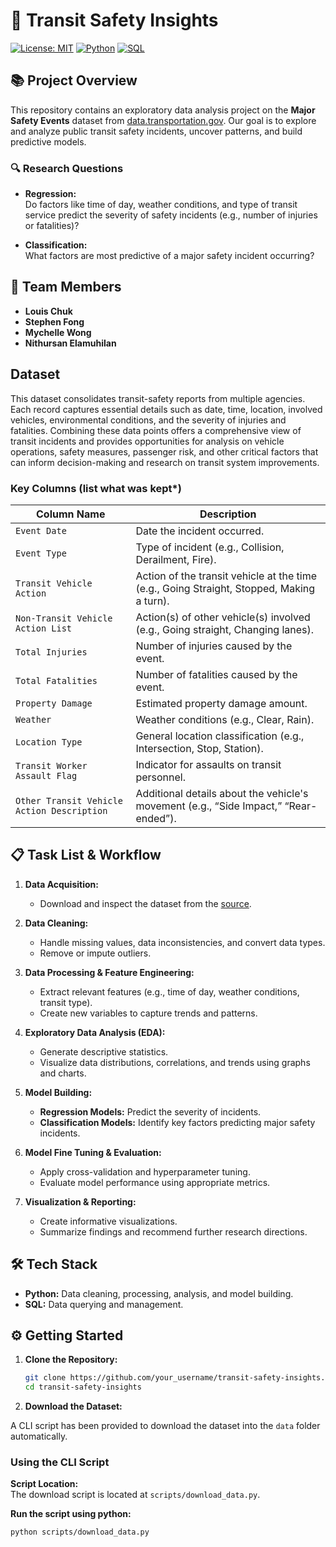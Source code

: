 # 🚀 Transit Safety Insights

[![License: MIT](https://img.shields.io/badge/License-MIT-yellow.svg)](https://opensource.org/licenses/MIT)
[![Python](https://img.shields.io/badge/Python-3.x-blue.svg)](https://www.python.org/)
[![SQL](https://img.shields.io/badge/SQL-supported-informational.svg)](https://en.wikipedia.org/wiki/SQL)

## 📚 Project Overview

This repository contains an exploratory data analysis project on the **Major Safety Events** dataset from [data.transportation.gov](https://data.transportation.gov/Public-Transit/Major-Safety-Events/9ivb-8ae9/about_data). Our goal is to explore and analyze public transit safety incidents, uncover patterns, and build predictive models.

### 🔍 Research Questions

- **Regression:**  
  Do factors like time of day, weather conditions, and type of transit service predict the severity of safety incidents (e.g., number of injuries or fatalities)?

- **Classification:**  
  What factors are most predictive of a major safety incident occurring?

## 👥 Team Members

- **Louis Chuk**
- **Stephen Fong**
- **Mychelle Wong**
- **Nithursan Elamuhilan**

## Dataset ##
This dataset consolidates transit-safety reports from multiple agencies. Each record captures essential details such as date, time, location, involved vehicles, environmental conditions, and the severity of injuries and fatalities. Combining these data points offers a comprehensive view of transit incidents and provides opportunities for analysis on vehicle operations, safety measures, passenger risk, and other critical factors that can inform decision-making and research on transit system improvements.

### Key Columns (list what was kept*)

| Column Name                                | Description                                                                                                     |
|-------------------------------------------|-----------------------------------------------------------------------------------------------------------------|
| `Event Date`                               | Date the incident occurred.                                                                                     |
| `Event Type`                               | Type of incident (e.g., Collision, Derailment, Fire).                                                           |
| `Transit Vehicle Action`                   | Action of the transit vehicle at the time (e.g., Going Straight, Stopped, Making a turn).                       |
| `Non-Transit Vehicle Action List`          | Action(s) of other vehicle(s) involved (e.g., Going straight, Changing lanes).                                   |
| `Total Injuries`                           | Number of injuries caused by the event.                                                                          |
| `Total Fatalities`                         | Number of fatalities caused by the event.                                                                        |
| `Property Damage`                          | Estimated property damage amount.                                                                                |
| `Weather`                                  | Weather conditions (e.g., Clear, Rain).                                                                          |
| `Location Type`                            | General location classification (e.g., Intersection, Stop, Station).                                             |
| `Transit Worker Assault Flag`              | Indicator for assaults on transit personnel.                                                                     |
| `Other Transit Vehicle Action Description` | Additional details about the vehicle's movement (e.g., “Side Impact,” “Rear-ended”).                             |


## 📋 Task List & Workflow

1. **Data Acquisition:**  
   - Download and inspect the dataset from the [source](https://data.transportation.gov/Public-Transit/Major-Safety-Events/9ivb-8ae9/about_data).

2. **Data Cleaning:**  
   - Handle missing values, data inconsistencies, and convert data types.
   - Remove or impute outliers.

3. **Data Processing & Feature Engineering:**  
   - Extract relevant features (e.g., time of day, weather conditions, transit type).
   - Create new variables to capture trends and patterns.

4. **Exploratory Data Analysis (EDA):**  
   - Generate descriptive statistics.
   - Visualize data distributions, correlations, and trends using graphs and charts.

5. **Model Building:**  
   - **Regression Models:** Predict the severity of incidents.
   - **Classification Models:** Identify key factors predicting major safety incidents.

6. **Model Fine Tuning & Evaluation:**  
   - Apply cross-validation and hyperparameter tuning.
   - Evaluate model performance using appropriate metrics.

7. **Visualization & Reporting:**  
   - Create informative visualizations.
   - Summarize findings and recommend further research directions.

## 🛠️ Tech Stack

- **Python:** Data cleaning, processing, analysis, and model building.
- **SQL:** Data querying and management.

## ⚙️ Getting Started

1. **Clone the Repository:**

   ```bash
   git clone https://github.com/your_username/transit-safety-insights.git
   cd transit-safety-insights
2. **Download the Dataset:**

A CLI script has been provided to download the dataset into the `data` folder automatically.

### Using the CLI Script

**Script Location:**  
The download script is located at `scripts/download_data.py`.

**Run the script using python:**  
```bash
python scripts/download_data.py
